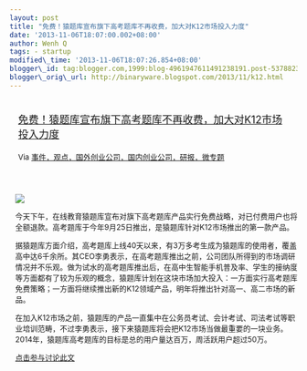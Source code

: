 ```yaml
--- 
layout: post 
title: "免费！猿题库宣布旗下高考题库不再收费，加大对K12市场投入力度" 
date: '2013-11-06T18:07:00.002+08:00' 
author: Wenh Q
tags: - startup
modified\_time: '2013-11-06T18:07:26.854+08:00' 
blogger\_id: tag:blogger.com,1999:blog-4961947611491238191.post-5378823191974095216
blogger\_orig\_url: http://binaryware.blogspot.com/2013/11/k12.html
---
```

<div style="margin: 10px; padding: 5px;">

<div style="font-size: 18px;">

[免费！猿题库宣布旗下高考题库不再收费，加大对K12市场投入力度](http://www.kuailiyu.com/article/5867.html)

</div>

<div style="font-size: 13px;">

Via
[事件，观点，国外创业公司，国内创业公司，研报，微专题](http://www.kuailiyu.com/)

</div>

</div>

<div style="font-size: 13px; padding: 15px 0 10px 10px;">

![](http://www.kuailiyu.com/uploadfile/2013/1105/20131105055838877.jpg)

今天下午，在线教育猿题库宣布对旗下高考题库产品实行免费战略，对已付费用户也将全额退款。高考题库于今年9月25日推出，是猿题库针对K12市场推出的第一款产品。

据猿题库方面介绍，高考题库上线40天以来，有3万多考生成为猿题库的使用者，覆盖高中达6千余所。其CEO李勇表示，在高考题库推出之前，公司团队所得到的市场调研情况并不乐观。做为试水的高考题库推出后，在高中生智能手机普及率、学生的接纳度等方面都有了较为乐观的概念，猿题库计划在这块市场加大投入：一方面实行高考题库免费策略；一方面将继续推出新的K12领域产品，明年将推出针对高一、高二市场的新品。

在加入K12市场之前，猿题库的产品一直集中在公务员考试、会计考试、司法考试等职业培训范畴，不过李勇表示，接下来猿题库将会把K12市场当做最重要的一块业务。2014年，猿题库高考题库的目标是总的用户量达百万，周活跃用户超过50万。

[点击参与讨论此文](http://www.kuailiyu.com/article/5867.html?utm_source=articletail&utm_medium=RSS#comments)

</div>

